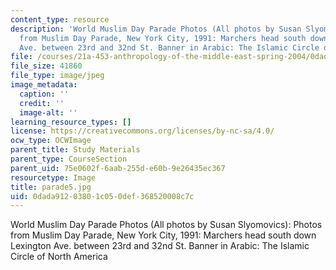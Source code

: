 ```yaml
---
content_type: resource
description: 'World Muslim Day Parade Photos (All photos by Susan Slyomovics): Photos
  from Muslim Day Parade, New York City, 1991: Marchers head south down Lexington
  Ave. between 23rd and 32nd St. Banner in Arabic: The Islamic Circle of North America'
file: /courses/21a-453-anthropology-of-the-middle-east-spring-2004/0dada91203801c050def368520008c7c_parade5.jpg
file_size: 41860
file_type: image/jpeg
image_metadata:
  caption: ''
  credit: ''
  image-alt: ''
learning_resource_types: []
license: https://creativecommons.org/licenses/by-nc-sa/4.0/
ocw_type: OCWImage
parent_title: Study Materials
parent_type: CourseSection
parent_uid: 75e0602f-6aab-255d-e60b-9e26435ec367
resourcetype: Image
title: parade5.jpg
uid: 0dada912-0380-1c05-0def-368520008c7c
---
```

World Muslim Day Parade Photos (All photos by Susan Slyomovics): Photos from Muslim Day Parade, New York City, 1991: Marchers head south down Lexington Ave. between 23rd and 32nd St. Banner in Arabic: The Islamic Circle of North America